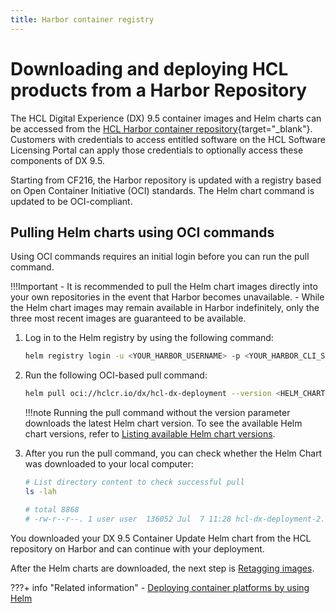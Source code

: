 ```yaml
---
title: Harbor container registry
---
```


# Downloading and deploying HCL products from a Harbor Repository
<!-- Harbor is a project name that, as far as I can see, does not belong to HCL. Therefore, placing our company name in front of “ Harbor container repository” makes it seem as though It’s HCL’s Harbor container repository. The Harbor container repository is associated with HCL, to be sure, but we have to word items like this so there’s no confusion.  -->

The HCL Digital Experience (DX) 9.5 container images and Helm charts can be accessed from the [HCL Harbor container repository](https://hclcr.io/){target="_blank"}. Customers with credentials to access entitled software on the HCL Software Licensing Portal can apply those credentials to optionally access these components of DX 9.5.

Starting from CF216, the Harbor repository is updated with a registry based on Open Container Initiative (OCI) standards. The Helm chart command is updated to be OCI-compliant.

## Pulling Helm charts using OCI commands

Using OCI commands requires an initial login before you can run the pull command.

!!!Important
    - It is recommended to pull the Helm chart images directly into your own repositories in the event that Harbor becomes unavailable.
    - While the Helm chart images may remain available in Harbor indefinitely, only the three most recent images are guaranteed to be available.

1. Log in to the Helm registry by using the following command:

    ```sh
    helm registry login -u <YOUR_HARBOR_USERNAME> -p <YOUR_HARBOR_CLI_SECRET_> https://hclcr.io/
    ```

2. Run the following OCI-based pull command:

    ```sh
    helm pull oci://hclcr.io/dx/hcl-dx-deployment --version <HELM_CHART_VERSION_NUMBER>
    ```

    !!!note
        Running the pull command without the version parameter downloads the latest Helm chart version. To see the available Helm chart versions, refer to [Listing available Helm chart versions](#listing-available-helm-chart-versions).

3. After you run the pull command, you can check whether the Helm Chart was downloaded to your local computer:

    ```sh
    # List directory content to check successful pull
    ls -lah 

    # total 8868
    # -rw-r--r--. 1 user user  136052 Jul  7 11:28 hcl-dx-deployment-2.7.1.tgz
    ```

You downloaded your DX 9.5 Container Update Helm chart from the HCL repository on Harbor and can continue with your deployment. 

After the Helm charts are downloaded, the next step is [Retagging images](../../deployment/install/container/helm_deployment/preparation/get_the_code/prepare_load_images.md#re-tag-images).

???+ info "Related information"
    -   [Deploying container platforms by using Helm](../../deployment/install/container/helm_deployment/overview.md)
